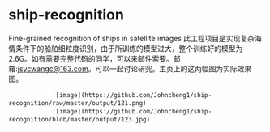 # ship-recognition
Fine-grained recognition of ships in satellite images
此工程项目是实现复杂海情条件下的船舶细粒度识别，由于所训练的模型过大，整个训练好的模型为2.6G。如有需要完整代码的同学，可以来邮件索要。邮箱:jsycwangc@163.com。可以一起讨论研究。主页上的这两幅图为实际效果图。

                ![image](https://github.com/Johncheng1/ship-recognition/raw/master/output/121.png)
                ![image](https://github.com/Johncheng1/ship-recognition/blob/master/output/123.jpg)
